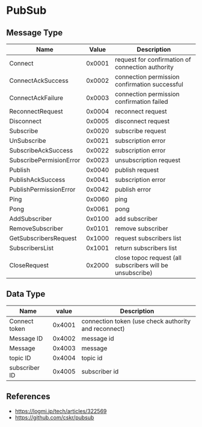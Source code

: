 # PubSub

## Message Type

| Name | Value | Description |  
 --- | --- | --- | 
| Connect                 | 0x0001 | request for confirmation of connection authority |
| ConnectAckSuccess       | 0x0002 | connection permission confirmation successful    |
| ConnectAckFailure       | 0x0003 | connection permission confirmation failed        |
| ReconnectRequest        | 0x0004 | reconnect request |
| Disconnect              | 0x0005 | disconnect request |
| Subscribe               | 0x0020 | subscribe request |
| UnSubscribe             | 0x0021 | subscription error |
| SubscribeAckSuccess     | 0x0022 | subscription error |
| SubscribePermisionError | 0x0023 | unsubscription request |
| Publish                 | 0x0040 | publish request |
| PublishAckSuccess       | 0x0041 | subscription error |
| PublishPermissionError  | 0x0042 | publish error |
| Ping                    | 0x0060 | ping |
| Pong                    | 0x0061 | pong |
| AddSubscriber           | 0x0100 | add subscriber |
| RemoveSubscriber        | 0x0101 | remove subscriber |
| GetSubscribersRequest   | 0x1000 | request subscribers list |
| SubscribersList         | 0x1001 | return subscribers list |
| CloseRequest            | 0x2000 | close topoc request (all subscribers will be unsubscribe) |

## Data Type

| Name | value | Description | 
| --- | --- | --- |
| Connect token   | 0x4001 | connection token (use check authority and reconnect) |
| Message ID      | 0x4002 | message id |
| Message         | 0x4003 | message |
| topic ID        | 0x4004 | topic id |
| subscriber ID   | 0x4005 | subscriber id |

## References

 * https://logmi.jp/tech/articles/322569
 * https://github.com/cskr/pubsub
